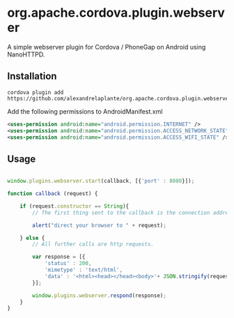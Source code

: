 org.apache.cordova.plugin.webserver
===================================

A simple webserver plugin for Cordova / PhoneGap on Android using NanoHTTPD.

## Installation

    cordova plugin add https://github.com/alexandrelaplante/org.apache.cordova.plugin.webserver.git

Add the following permissions to AndroidManifest.xml

```xml
<uses-permission android:name="android.permission.INTERNET" />
<uses-permission android:name="android.permission.ACCESS_NETWORK_STATE" />
<uses-permission android:name="android.permission.ACCESS_WIFI_STATE" />
```

## Usage

```javascript

window.plugins.webserver.start(callback, [{'port' : 8080}]);

function callback (request) {

    if (request.constructor == String){
        // The first thing sent to the callback is the connection address.

        alert("direct your browser to " + request);

    } else {
        // All further calls are http requests.

        var response = [{
            'status' : 200,
            'mimetype' : 'text/html',
            'data' : '<html><head></head><body>'+ JSON.stringify(request) +'</body></html>'
        }];

        window.plugins.webserver.respond(response);
    }
}
```